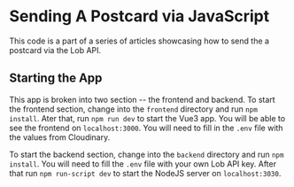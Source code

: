 # Sending A Postcard via JavaScript

This code is a part of a series of articles showcasing how to send the a postcard via the Lob API.

## Starting the App

This app is broken into two section -- the frontend and backend. To start the frontend section, change into the `frontend` directory and run `npm install`. Ater that, run `npm run dev` to start the Vue3 app. You will be able to see the frontend on `localhost:3000`. You will need to fill in the `.env` file with the values from Cloudinary. 

To start the backend section, change into the `backend` directory and run `npm install`. You will need to fill the `.env` file with your own Lob API key. After that run `npm run-script dev` to start the NodeJS server on `localhost:3030`. 
